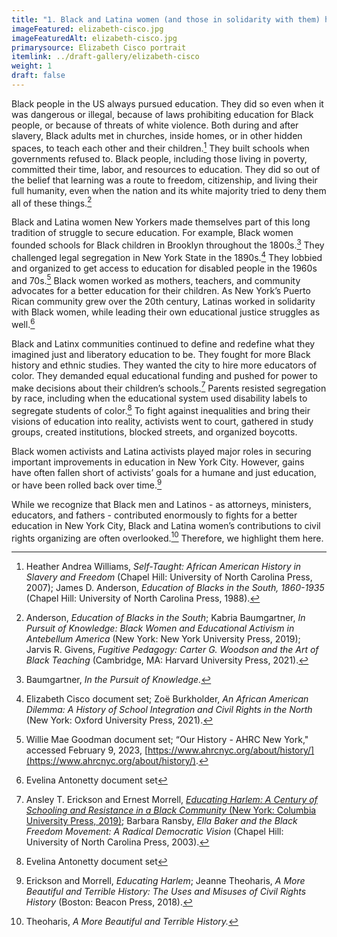 ```yaml
---
title: "1. Black and Latina women (and those in solidarity with them) have led many struggles for educational justice in New York City. They have done so through a range of strategies and toward a range of goals and visions for education, from survival and citizenship to freedom and liberation."
imageFeatured: elizabeth-cisco.jpg
imageFeaturedAlt: elizabeth-cisco.jpg
primarysource: Elizabeth Cisco portrait
itemlink: ../draft-gallery/elizabeth-cisco
weight: 1
draft: false
---
```


Black people in the US always pursued education. They did so even when it was dangerous or illegal, because of laws prohibiting education for Black people, or because of threats of white violence. Both during and after slavery, Black adults met in churches, inside homes, or in other hidden spaces, to teach each other and their children.[^1] They built schools when governments refused to. Black people, including those living in poverty, committed their time, labor, and resources to education. They did so out of the belief that learning was a route to freedom, citizenship, and living their full humanity, even when the nation and its white majority tried to deny them all of these things.[^2]

Black and Latina women New Yorkers made themselves part of this long tradition of struggle to secure education. For example, Black women founded schools for Black children in Brooklyn throughout the 1800s.[^3] They challenged legal segregation in New York State in the 1890s.[^4] They lobbied and organized to get access to education for disabled people in the 1960s and 70s.[^5] Black women worked as mothers, teachers, and community advocates for a better education for their children. As New York’s Puerto Rican community grew over the 20th century, Latinas worked in solidarity with Black women, while leading their own educational justice struggles as well.[^6]

Black and Latinx communities continued to define and redefine what they imagined just and liberatory education to be. They fought for more Black history and ethnic studies. They wanted the city to hire more educators of color. They demanded equal educational funding and pushed for power to make decisions about their children’s schools.[^7] Parents resisted segregation by race, including when the educational system used disability labels to segregate students of color.[^8] To fight against inequalities and bring their visions of education into reality, activists went to court, gathered in study groups, created institutions, blocked streets, and organized boycotts.

Black women activists and Latina activists played major roles in securing important improvements in education in New York City. However, gains have often fallen short of activists’ goals for a humane and just education, or have been rolled back over time.[^9]

While we recognize that Black men and Latinos - as attorneys, ministers, educators, and fathers - contributed enormously to fights for a better education in New York City, Black and Latina women’s contributions to civil rights organizing are often overlooked.[^10] Therefore, we highlight them here.

[^1]: Heather Andrea Williams, *Self-Taught: African American History in Slavery and Freedom* (Chapel Hill: University of North Carolina Press, 2007); James D. Anderson, *Education of Blacks in the South, 1860-1935* (Chapel Hill: University of North Carolina Press, 1988).

[^2]: Anderson, *Education of Blacks in the South*; Kabria Baumgartner, *In Pursuit of Knowledge: Black Women and Educational Activism in Antebellum America* (New York: New York University Press, 2019); Jarvis R. Givens, *Fugitive Pedagogy: Carter G. Woodson and the Art of Black Teaching* (Cambridge, MA: Harvard University Press, 2021).

[^3]: Baumgartner, *In the Pursuit of Knowledge.*

[^4]: Elizabeth Cisco document set; Zoë Burkholder, *An African American Dilemma: A History of School Integration and Civil Rights in the North* (New York: Oxford University Press, 2021).

[^5]: Willie Mae Goodman document set; “Our History - AHRC New York," accessed February 9, 2023, [https://www.ahrcnyc.org/about/history/](https://www.ahrcnyc.org/about/history/).

[^6]:Evelina Antonetty document set

[^7]: Ansley T. Erickson and Ernest Morrell, [*Educating Harlem: A Century of Schooling and Resistance in a Black Community* (New York: Columbia University Press, 2019)](https://ansleyerickson.github.io/book/); Barbara Ransby, *Ella Baker and the Black Freedom Movement: A Radical Democratic Vision* (Chapel Hill: University of North Carolina Press, 2003).

[^8]: Evelina Antonetty document set

[^9]: Erickson and Morrell, *Educating Harlem*; Jeanne Theoharis, *A More Beautiful and Terrible History: The Uses and Misuses of Civil Rights History* (Boston: Beacon Press, 2018).

[^10]: Theoharis, *A More Beautiful and Terrible History.*

